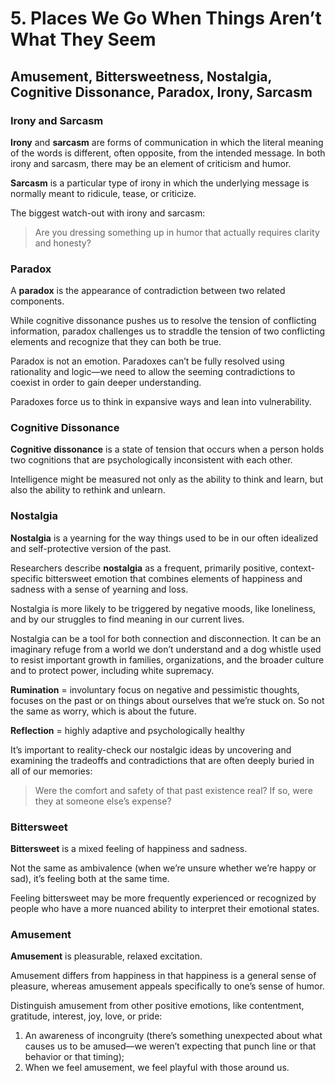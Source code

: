 # 5. Places We Go When Things Aren’t What They Seem

## Amusement, Bittersweetness, Nostalgia, Cognitive Dissonance, Paradox, Irony, Sarcasm

### Irony and Sarcasm

**Irony** and **sarcasm** are forms of communication in which the literal meaning of the words is different, often opposite, from the intended message. In both irony and sarcasm, there may be an element of criticism and humor.

**Sarcasm** is a particular type of irony in which the underlying message is normally meant to ridicule, tease, or criticize.

The biggest watch-out with irony and sarcasm:

> Are you dressing something up in humor that actually requires clarity and honesty?

### Paradox

A **paradox** is the appearance of contradiction between two related components.

While cognitive dissonance pushes us to resolve the tension of conflicting information, paradox challenges us to straddle the tension of two conflicting elements and recognize that they can both be true.

Paradox is not an emotion. Paradoxes can’t be fully resolved using rationality and logic—we need to allow the seeming contradictions to coexist in order to gain deeper understanding.

Paradoxes force us to think in expansive ways and lean into vulnerability.

### Cognitive Dissonance

**Cognitive dissonance** is a state of tension that occurs when a person holds two cognitions that are psychologically inconsistent with each other.

Intelligence might be measured not only as the ability to think and learn, but also the ability to rethink and unlearn.

### Nostalgia

**Nostalgia** is a yearning for the way things used to be in our often idealized and self-protective version of the past.

Researchers describe **nostalgia** as a frequent, primarily positive, context-specific bittersweet emotion that combines elements of happiness and sadness with a sense of yearning and loss.

Nostalgia is more likely to be triggered by negative moods, like loneliness, and by our struggles to find meaning in our current lives.

Nostalgia can be a tool for both connection and disconnection. It can be an imaginary refuge from a world we don’t understand and a dog whistle used to resist important growth in families, organizations, and the broader culture and to protect power, including white supremacy.

**Rumination** = involuntary focus on negative and pessimistic thoughts, focuses on the past or on things about ourselves that we’re stuck on. So not the same as worry, which is about the future.

**Reflection** = highly adaptive and psychologically healthy

It’s important to reality-check our nostalgic ideas by uncovering and examining the tradeoffs and contradictions that are often deeply buried in all of our memories:

> Were the comfort and safety of that past existence real? If so, were they at someone else’s expense?

### Bittersweet

**Bittersweet** is a mixed feeling of happiness and sadness.

Not the same as ambivalence (when we’re unsure whether we’re happy or sad), it’s feeling both at the same time.

Feeling bittersweet may be more frequently experienced or recognized by people who have a more nuanced ability to interpret their emotional states.

### Amusement

**Amusement** is pleasurable, relaxed excitation.

Amusement differs from happiness in that happiness is a general sense of pleasure, whereas amusement appeals specifically to one’s sense of humor.

Distinguish amusement from other positive emotions, like contentment, gratitude, interest, joy, love, or pride:

1. An awareness of incongruity (there’s something unexpected about what causes us to be amused—we weren’t expecting that punch line or that behavior or that timing);
2. When we feel amusement, we feel playful with those around us.
